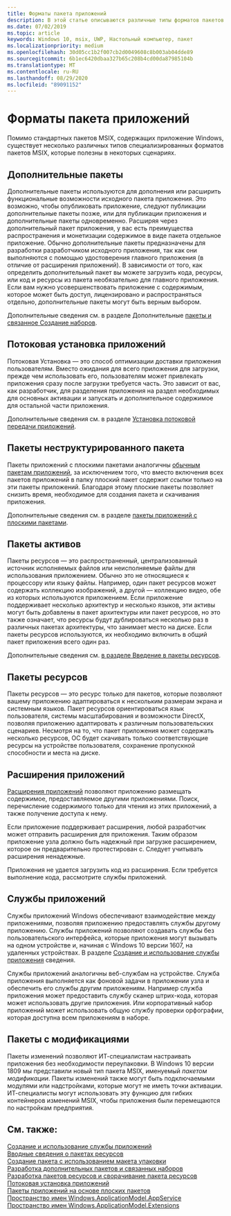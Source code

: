 ```yaml
---
title: Форматы пакета приложений
description: В этой статье описываются различные типы форматов пакетов MSIX, которые полезны в некоторых сценариях.
ms.date: 07/02/2019
ms.topic: article
keywords: Windows 10, msix, UWP, Настольный компьютер, пакет
ms.localizationpriority: medium
ms.openlocfilehash: 30d05cc1b2f007cb2d0049608c8b003ab04dde89
ms.sourcegitcommit: 6b1ec6420dbaa327b65c208b4cd00da87985104b
ms.translationtype: MT
ms.contentlocale: ru-RU
ms.lasthandoff: 08/29/2020
ms.locfileid: "89091152"
---
```

# <a name="app-package-formats"></a>Форматы пакета приложений

Помимо стандартных пакетов MSIX, содержащих приложение Windows, существует несколько различных типов специализированных форматов пакетов MSIX, которые полезны в некоторых сценариях.

## <a name="optional-packages"></a>Дополнительные пакеты

Дополнительные пакеты используются для дополнения или расширить функциональные возможности исходного пакета приложения. Это возможно, чтобы опубликовать приложение, следуют публикации дополнительные пакеты позже, или для публикации приложения и дополнительные пакеты одновременно. Расширяя через дополнительный пакет приложения, у вас есть преимущества распространения и монетизации содержимое в виде пакета отдельное приложение. Обычно дополнительные пакеты предназначены для разработки разработчиком исходного приложения, так как они выполняются с помощью удостоверения главного приложения (в отличие от расширения приложений). В зависимости от того, как определить дополнительный пакет вы можете загрузить кода, ресурсы, или код и ресурсы из пакета необязательно для главного приложения. Если вам нужно усовершенствовать приложение с содержимым, которое может быть доступ, лицензировано и распространяться отдельно, дополнительные пакеты могут быть верным выбором. 

Дополнительные сведения см. в разделе Дополнительные [пакеты и связанное Создание наборов](optional-packages.md).

## <a name="app-streaming-install"></a>Потоковая установка приложений

Потоковая Установка — это способ оптимизации доставки приложения пользователям. Вместо ожидания для всего приложения для загрузки, прежде чем использовать его, пользователям может привлекать приложения сразу после загрузки требуется часть. Это зависит от вас, как разработчик, для разделения приложения на раздел необходимых для основных активации и запускать и дополнительное содержимое для остальной части приложения. 

Дополнительные сведения см. в разделе [Установка потоковой передачи приложений](streaming-install.md).

## <a name="flat-bundle-packages"></a>Пакеты неструктурированного пакета

Пакеты приложений с плоскими пакетами аналогичны [обычным пакетам приложений](packaging-uwp-apps.md#types-of-app-packages), за исключением того, что вместо включения всех пакетов приложений в папку плоский пакет содержит *ссылки* только на эти пакеты приложений. Благодаря этому плоские пакеты позволяет снизить время, необходимое для создания пакета и скачивания приложения.

Дополнительные сведения см. в разделе [пакеты приложений с плоскими пакетами](flat-bundles.md).

## <a name="asset-packages"></a>Пакеты активов

Пакеты ресурсов — это распространенный, централизованный источник исполняемых файлов или неисполняемые файлы для использования приложением. Обычно это не относящиеся к процессору или языку файлы. Например, один пакет ресурсов может содержать коллекцию изображений, а другой — коллекцию видео, обе из которых используются приложением. Если приложение поддерживает несколько архитектур и несколько языков, эти активы могут быть добавлены в пакет архитектуры или пакет ресурсов, но это также означает, что ресурсы будут дублироваться несколько раз в различных пакетах архитектуры, что занимает место на диске. Если пакеты ресурсов используются, их необходимо включить в общий пакет приложения всего один раз. 

Дополнительные сведения см. [в разделе Введение в пакеты ресурсов](asset-packages.md).

## <a name="resource-packages"></a>Пакеты ресурсов

Пакеты ресурсов — это ресурс только для пакетов, которые позволяют вашему приложению адаптироваться к нескольким размерам экрана и системным языков. Пакет ресурсов ориентироваться язык пользователя, системы масштабирования и возможности DirectX, позволяя приложению адаптировать к различным пользовательских сценариев. Несмотря на то, что пакет приложения может содержать несколько ресурсов, ОС будет скачивать только соответствующие ресурсы на устройстве пользователя, сохранение пропускной способности и места на диске.

## <a name="app-extensions"></a>Расширения приложений

[Расширения приложений](/uwp/api/windows.applicationmodel.appextensions) позволяют приложению размещать содержимое, предоставляемое другими приложениями. Поиск, перечисление содержимого только для чтения из этих приложений, а также получение доступа к нему.

Если приложение поддерживает расширения, любой разработчик может отправить расширения для приложения. Таким образом приложение узла должно быть надежный при загрузке расширением, которое он предварительно протестирован с. Следует учитывать расширения ненадежные.

Приложения не удается загрузить код из расширения. Если требуется выполнение кода, рассмотрите службы приложений.

## <a name="app-services"></a>Службы приложений

Службы приложений Windows обеспечивают взаимодействие между приложениями, позволяя приложению предоставлять службы другому приложению. Службы приложений позволяют создавать службы без пользовательского интерфейса, которые приложения могут вызывать на одном устройстве и, начиная с Windows 10 версии 1607, на удаленных устройствах. В разделе [Создание и использование службы приложения](/windows/uwp/launch-resume/how-to-create-and-consume-an-app-service) сведения.

Службы приложений аналогичны веб-службам на устройстве. Служба приложения выполняется как фоновой задачи в приложении узла и обеспечить его службы другим приложениям. Например служба приложения может предоставить службу сканер штрих-кода, которая может использовать другие приложения. Или корпоративный набор приложений может использовать общую службу проверки орфографии, которая доступна всем приложениям в наборе.

## <a name="modification-packages"></a>Пакеты с модификациями 
Пакеты изменений позволяют ИТ-специалистам настраивать приложения без необходимости переупаковки. В Windows 10 версии 1809 мы представили новый тип пакета MSIX, именуемый *пакетом модификации*. Пакеты изменений также могут быть подключаемыми модулями или надстройками, которые могут не иметь точки активации. ИТ-специалисты могут использовать эту функцию для гибких контейнеров изменений MSIX, чтобы приложения были перемещаются по настройкам предприятия. 

## <a name="see-also"></a>См. также:

[Создание и использование службы приложений](/windows/uwp/launch-resume/how-to-create-and-consume-an-app-service)  
[Вводные сведения о пакетах ресурсов](asset-packages.md)  
[Создание пакета с использованием макета упаковки](packaging-layout.md)  
[Разработка дополнительных пакетов и связанных наборов](optional-packages.md)  
[Разработка пакетов ресурсов и сворачивание пакета ресурсов](package-folding.md)  
[Потоковая установка приложений](streaming-install.md)  
[Пакеты приложений на основе плоских пакетов](flat-bundles.md)  
[Пространство имен Windows.ApplicationModel.AppService](/uwp/api/Windows.ApplicationModel.AppService)  
[Пространство имен Windows.ApplicationModel.Extensions](/uwp/api/windows.applicationmodel.appextensions)